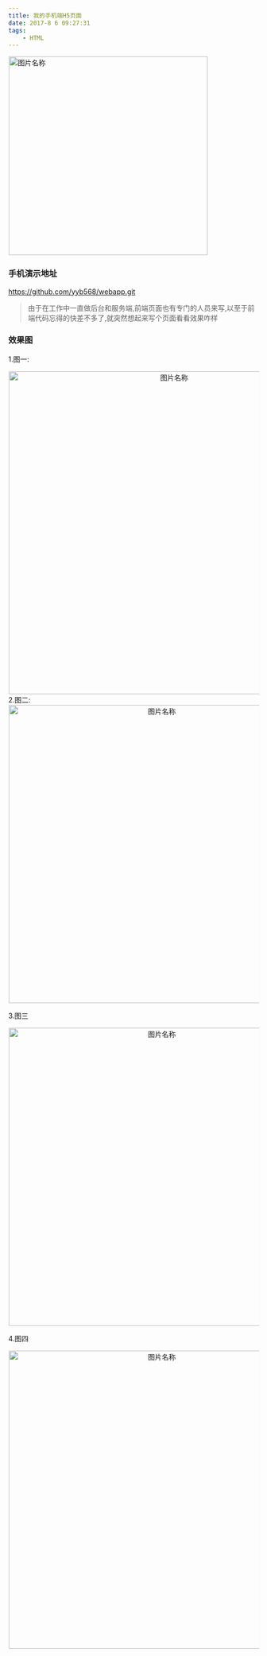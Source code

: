 ```yaml
---
title: 我的手机端H5页面
date: 2017-8 6 09:27:31
tags:
	- HTML
---
```


<img src="http://otbcgjn6c.bkt.clouddn.com/2017-07-31_131016.jpg"  width = "400" alt="图片名称" align=center style="border:1px solid  #F6F6F6"/>



### 手机演示地址

https://github.com/yyb568/webapp.git

> 由于在工作中一直做后台和服务端,前端页面也有专门的人员来写,以至于前端代码忘得的快差不多了,就突然想起来写个页面看看效果咋样

### 效果图
1.图一:

<div align=center >
<img src="http://otbcgjn6c.bkt.clouddn.com/%E5%BE%AE%E4%BF%A1%E5%9B%BE%E7%89%87_20170806094909.png"  height = "650" alt="图片名称" align=center style="border:1px solid  #F6F6F6"/>
</div>
2.图二:
<div align=center>
<img src="http://otbcgjn6c.bkt.clouddn.com/%E5%BE%AE%E4%BF%A1%E5%9B%BE%E7%89%87_20170806094914.png"  height = "600" alt="图片名称" align=center style="border:1px solid  #F6F6F6" />
</div>

3.图三
<div align=center>
<img src="http://otbcgjn6c.bkt.clouddn.com/%E5%BE%AE%E4%BF%A1%E5%9B%BE%E7%89%87_20170806094917.png
"  height = "600" alt="图片名称" align=center style="border:1px solid  #F6F6F6"/>
</div>

4.图四

<div align=center>
<img src="http://otbcgjn6c.bkt.clouddn.com/%E5%BE%AE%E4%BF%A1%E5%9B%BE%E7%89%87_20170806094920.png
"  height = "600" alt="图片名称" align=center style="border:1px solid  #F6F6F6"/>
</div>
